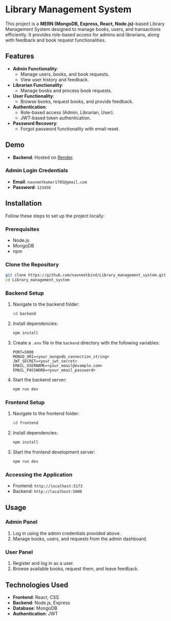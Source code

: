 # Library Management System

This project is a **MERN (MongoDB, Express, React, Node.js)**-based Library Management System designed to manage books, users, and transactions efficiently. It provides role-based access for admins and librarians, along with feedback and book request functionalities.

## Features

- **Admin Functionality**:
  - Manage users, books, and book requests.
  - View user history and feedback.
- **Librarian Functionality**:
  - Manage books and process book requests.
- **User Functionality**:
  - Browse books, request books, and provide feedback.
- **Authentication**:
  - Role-based access (Admin, Librarian, User).
  - JWT-based token authentication.
- **Password Recovery**:
  - Forgot password functionality with email reset.

## Demo

- **Backend**: Hosted on [Render](https://render.com/).
  
### Admin Login Credentials
- **Email**: `navneetkumar1705@gmail.com`
- **Password**: `123456`

## Installation

Follow these steps to set up the project locally:

### Prerequisites

- Node.js
- MongoDB
- npm

### Clone the Repository
```bash
git clone https://github.com/navneetbind/Library_management_system.git
cd Library_management_system
```

### Backend Setup
1. Navigate to the backend folder:
   ```bash
   cd backend
   ```
2. Install dependencies:
   ```bash
   npm install
   ```
3. Create a `.env` file in the `backend` directory with the following variables:
   ```env
   PORT=5000
   MONGO_URI=<your_mongodb_connection_string>
   JWT_SECRET=<your_jwt_secret>
   EMAIL_USERNAME=<your_email@example.com>
   EMAIL_PASSWORD=<your_email_password>
   ```
4. Start the backend server:
   ```bash
   npm run dev
   ```

### Frontend Setup
1. Navigate to the frontend folder:
   ```bash
   cd frontend
   ```
2. Install dependencies:
   ```bash
   npm install
   ```
3. Start the frontend development server:
   ```bash
   npm run dev
   ```

### Accessing the Application
- Frontend: `http://localhost:5173`
- Backend: `http://localhost:5000`

## Usage

### Admin Panel
1. Log in using the admin credentials provided above.
2. Manage books, users, and requests from the admin dashboard.

### User Panel
1. Register and log in as a user.
2. Browse available books, request them, and leave feedback.

## Technologies Used

- **Frontend**: React, CSS
- **Backend**: Node.js, Express
- **Database**: MongoDB
- **Authentication**: JWT
